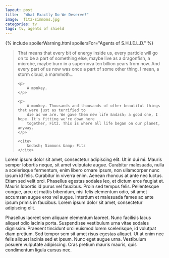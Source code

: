 ```yaml
---
layout: post
title:  "What Exactly Do We Deserve?"
image:  fitz-simmons.jpg
categories: tv
tags: tv, agents of shield
---
```


{% include spoilerWarning.html spoilersFor="Agents of S.H.I.E.L.D." %}

<blockquote>
    <p>
        That means that every bit of energy inside us, every particle will go on to be a part of 
        something else, maybe live as a dragonfish, a microbe, maybe burn in a supernova ten 
        billion years from now. And every part of us now was once a part of some other thing. 
        I mean, a storm cloud, a mammoth&hellip;
    </p>

    <p>
        A monkey.
    </p>

    <p>
        A monkey. Thousands and thousands of other beautiful things that were just as terrified to 
        die as we are. We gave them new life &ndash; a good one, I hope. It's fitting we're down here 
        together, Fitz. This is where all life began on our planet, anyway. 
    </p>

    <cite>
        &ndash; Simmons &amp; Fitz
    </cite>
</blockquote>

<p>
Lorem ipsum dolor sit amet, consectetur adipiscing elit. Ut in dui mi. Mauris semper lobortis neque, sit amet vulputate augue. Curabitur malesuada, nulla a scelerisque fermentum, enim libero ornare ipsum, non ullamcorper nunc ipsum id felis. Curabitur in viverra enim. Aenean rhoncus at ante nec luctus. Etiam sed velit orci. Phasellus egestas sodales leo, et dictum eros feugiat et. Mauris lobortis id purus vel faucibus. Proin sed tempus felis. Pellentesque congue, arcu et mattis bibendum, nisi felis elementum odio, sit amet accumsan augue eros vel augue. Interdum et malesuada fames ac ante ipsum primis in faucibus. Lorem ipsum dolor sit amet, consectetur adipiscing elit.
</p>

<p>
Phasellus laoreet sem aliquam elementum laoreet. Nunc facilisis lacus aliquet odio lacinia porta. Suspendisse vestibulum urna vitae sodales dignissim. Praesent tincidunt orci euismod lorem scelerisque, id volutpat diam pretium. Sed tempor sem sit amet risus egestas aliquet. Ut at enim nec felis aliquet lacinia sed et ipsum. Nunc eget augue urna. Vestibulum posuere vulputate adipiscing. Cras pretium mauris mauris, quis condimentum ligula cursus nec.
</p>